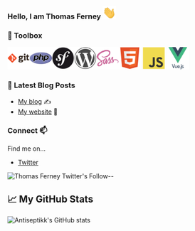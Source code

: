 ### Hello, I am Thomas Ferney <img src="https://raw.githubusercontent.com/antiseptikk/antiseptikk/main/wave.gif" width="30px">

### 🧰 Toolbox

<img src="https://github.com/devicons/devicon/blob/master/icons/git/git-original-wordmark.svg" alt="Git" width="50" height="50"/><img src="https://github.com/devicons/devicon/blob/master/icons/php/php-original.svg" alt="PHP" width="50" height="50"/><img src="https://github.com/devicons/devicon/blob/master/icons/symfony/symfony-original.svg" alt="Symfony" width="50" height="50"/><img src="https://github.com/devicons/devicon/blob/master/icons/wordpress/wordpress-plain.svg" alt="WordPress" width="50" height="50"/><img src="https://github.com/devicons/devicon/blob/master/icons/sass/sass-original.svg" alt="Sass" width="50" height="50"/><img src="https://github.com/devicons/devicon/blob/master/icons/html5/html5-original.svg" alt="HTML" width="50" height="50"/> <img src="https://github.com/devicons/devicon/blob/master/icons/javascript/javascript-original.svg" alt="JavaScript" width="50" height="50"/> <img src="https://github.com/devicons/devicon/blob/master/icons/vuejs/vuejs-original-wordmark.svg" alt="VueJS" width="50" height="50"/>

### 📕 Latest Blog Posts

* [My blog](https://phperformances.fr) :writing_hand:
* [My website](https://thomas-ferney.fr) :elephant:

### Connect 📫

 Find me on...

- [Twitter](https://twitter.com/MrAntiseptikk)

<a href="(https://twitter.com/MrAntiseptikk"><img align="left" alt="Thomas Ferney Twitter's Follow" src="https://img.shields.io/twitter/follow/MrAntiseptikk?label=Follow&logo=twitter"></a>

--

## &#x1f4c8; My GitHub Stats

<img alt="Antiseptikk's GitHub stats" src="https://github-readme-stats.vercel.app/api?username=antiseptikk&count_private=true&show_icons=true" />
